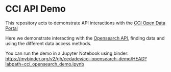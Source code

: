 # CCI API Demo

This repository acts to demonstrate API interactions with the [CCI Open Data Portal](https://climate.esa.int/en/explore/access-climate-data/)

Here we demonstrate interacting with the [Opensearch API](https://ceos.org/document_management/Working_Groups/WGISS/Documents/WGISS%20Best%20Practices/CEOS%20OpenSearch%20Best%20Practice.pdf), 
finding data and using the different data access methods.

You can run the demo in a Jupyter Notebook using binder:
https://mybinder.org/v2/gh/cedadev/cci-opensearch-demo/HEAD?labpath=cci_opensearch_demo.ipynb